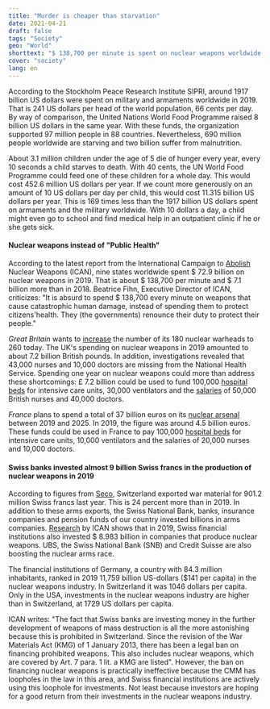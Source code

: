 ```yaml
---
title: "Murder is cheaper than starvation"
date: 2021-04-21
draft: false
tags: "Society"
geo: "World"
shorttext: "$ 138,700 per minute is spent on nuclear weapons worldwide. With 40 cents a day you could feed a starving child."
cover: "society"
lang: en
---
```


According to the Stockholm Peace Research Institute SIPRI, around 1917 billion US dollars were spent on military and armaments worldwide in 2019. That is 241 US dollars per head of the world population, 66 cents per day. By way of comparison, the United Nations World Food Programme raised 8 billion US dollars in the same year. With these funds, the organization supported 97 million people in 88 countries. Nevertheless, 690 million people worldwide are starving and two billion suffer from malnutrition.

About 3.1 million children under the age of 5 die of hunger every year, every 10 seconds a child starves to death. With 40 cents, the UN World Food Programme could feed one of these children for a whole day. This would cost 452.6 million US dollars per year. If we count more generously on an amount of 10 US dollars per day per child, this would cost 11.315 billion US dollars per year. This is 169 times less than the 1917 billion US dollars spent on armaments and the military worldwide. With 10 dollars a day, a child might even go to school and find medical help in an outpatient clinic if he or she gets sick.

#### Nuclear weapons instead of "Public Health"

According to the latest report from the International Campaign to [Abolish](https://www.icanw.org/report_73_billion_nuclear_weapons_spending_2020 "Enough is Enough: Global Nuclear Weapons Spending 2019") Nuclear Weapons (ICAN), nine states worldwide spent $ 72.9 billion on nuclear weapons in 2019. That is about $ 138,700 per minute and $ 7.1 billion more than in 2018. Beatrice Fihn, Executive Director of ICAN, criticizes: "It is absurd to spend $ 138,700 every minute on weapons that cause catastrophic human damage, instead of spending them to protect citizens'health. They (the governments) renounce their duty to protect their people."

*Great Britain* wants to [increase](https://www.icanw.de/neuigkeiten/grossbritannien-erweitert-atomwaffenarsenal/ "Großbritannien erweitert Atomwaffenarsenal") the number of its 180 nuclear warheads to 260 today. The UK's spending on nuclear weapons in 2019 amounted to about 7.2 billion British pounds. In addition, investigations revealed that 43,000 nurses and 10,000 doctors are missing from the National Health Service. Spending one year on nuclear weapons could more than address these shortcomings: £ 7.2 billion could be used to fund 100,000 [hospital beds](https://www.modernhealthcare.com/article/20150427/NEWS/150429935/hospitals-paying-more-for-electric-beds "Hospitals paying more for electric beds") for intensive care units, 30,000 ventilators and the [salaries](https://www.payscale.com/research/UK/Job=Registered_Nurse_%29RN%29/Salary "Average Registered Nurse Salary in United Kingdom") of 50,000 British nurses and 40,000 doctors.

*France* plans to spend a total of 37 billion euros on its [nuclear arsenal](https://www.icanw.org/healthcare_costs "Nuclear Spending vs Healthcare") between 2019 and 2025. In 2019, the figure was around 4.5 billion euros. These funds could be used in France to pay 100,000 [hospital beds](https://www.theguardian.com/politics/2020/mar/15/coronavirus-uk-manufacturers-urged-to-consider-switching-to-making-ventilators "Coronavirus: UK manufacturers urged to consider switching to making ventilators") for intensive care units, 10,000 ventilators and the salaries of 20,000 nurses and 10,000 doctors.

#### Swiss banks invested almost 9 billion Swiss francs in the production of nuclear weapons in 2019

According to figures from [Seco](https://www.seco.admin.ch/seco/de/home/Aussenwirtschaftspolitik_Wirtschaftliche_Zusammenarbeit/Wirtschaftsbeziehungen/exportkontrollen-und-sanktionen/ruestungskontrolle-und-ruestungskontrollpolitik--bwrp-/zahlen-und-statistiken0/2020.html "Zahlen und Statistiken 2020"), Switzerland exported war material for 901.2 million Swiss francs last year. This is 24 percent more than in 2019. In addition to these arms exports, the Swiss National Bank, banks, insurance companies and pension funds of our country invested billions in arms companies. [Research](https://www.icanswitzerland.ch/schweizer-banken-finanzieren-massenvernichtung-ein-untragbares-sicherheitsrisiko/ "Schweizer Banken finanzieren Massenvernichtung – ein untragbares Sicherheitsrisiko") by ICAN shows that in 2019, Swiss financial institutions also invested $ 8.983 billion in companies that produce nuclear weapons. UBS, the Swiss National Bank (SNB) and Credit Suisse are also boosting the nuclear arms race.

The financial institutions of Germany, a country with 84.3 million inhabitants, ranked in 2019 11,759 billion US-dollars ($141 per capita) in the nuclear weapons industry. In Switzerland it was 1046 dollars per capita. Only in the USA, investments in the nuclear weapons industry are higher than in Switzerland, at 1729 US dollars per capita.

ICAN writes: "The fact that Swiss banks are investing money in the further development of weapons of mass destruction is all the more astonishing because this is prohibited in Switzerland. Since the revision of the War Materials Act (KMG) of 1 January 2013, there has been a legal ban on financing prohibited weapons.  This also includes nuclear weapons, which are covered by Art. 7 para. 1 lit. a KMG are listed".  However, the ban on financing nuclear weapons is practically ineffective because the CMM has loopholes in the law in this area, and Swiss financial institutions are actively using this loophole for investments. Not least because investors are hoping for a good return from their investments in the nuclear weapons industry.

